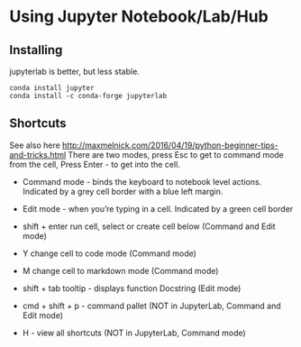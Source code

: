 # Using Jupyter Notebook/Lab/Hub
## Installing
jupyterlab is better, but less stable.
```
conda install jupyter
conda install -c conda-forge jupyterlab
```

## Shortcuts
See also here http://maxmelnick.com/2016/04/19/python-beginner-tips-and-tricks.html
There are two modes, press Esc to get to command mode from the cell, Press Enter - to get into the cell.
- Command mode - binds the keyboard to notebook level actions. Indicated by a grey cell border with a blue left margin.
- Edit mode - when you’re typing in a cell. Indicated by a green cell border

- shift + enter run cell, select or create cell below (Command and Edit mode)
- Y change cell to code mode (Command mode)
- M change cell to markdown mode (Command mode)
- shift + tab tooltip - displays function Docstring (Edit mode)
- cmd + shift + p - command pallet (NOT in JupyterLab, Command and Edit mode)
- H - view all shortcuts (NOT in JupyterLab, Command mode)

